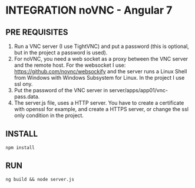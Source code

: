 # INTEGRATION noVNC - Angular 7

## PRE REQUISITES

1. Run a VNC server (I use TightVNC) and put a password (this is optional, but in the project a password is used).
2. For noVNC, you need a web socket as a proxy between the VNC server and the remote host. For the websocket I use: https://github.com/novnc/websockify and the server runs a Linux Shell from Windows with Windows Subsystem for Linux. In the project I use ssl ony.
3. Put the password of the VNC server in server/apps/app01/vnc-pass.data.
4. The server.js file, uses a HTTP server. You have to create a certificate with openssl for example, and create a HTTPS server, or change the ssl only condition in the project.

## INSTALL
```
npm install
```

## RUN
```
ng build && node server.js
```
